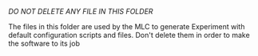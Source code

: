 *DO NOT DELETE ANY FILE IN THIS FOLDER*

The files in this folder are used by the MLC to generate Experiment
with default configuration scripts and files. Don't delete them in order
to make the software to its job
